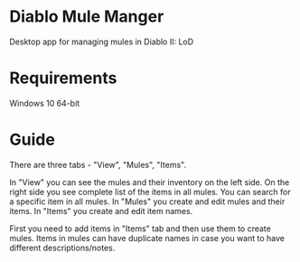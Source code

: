 # Diablo Mule Manger
Desktop app for managing mules in Diablo II: LoD

# Requirements
Windows 10 64-bit

# Guide

There are three tabs - "View", "Mules", "Items".

In "View" you can see the mules and their inventory on the left side. On the right side you see complete list of the items in all mules. You can search for a specific item in all mules.
In "Mules" you create and edit mules and their items. 
In "Items" you create and edit item names.

First you need to add items in "Items" tab and then use them to create mules. Items in mules can have duplicate names in case you want to have different descriptions/notes.
